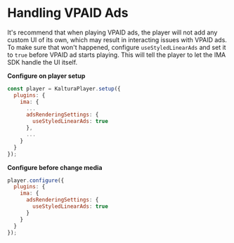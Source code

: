 # Handling VPAID Ads

It's recommend that when playing VPAID ads, the player will not add any custom UI of its own, which may result in interacting issues with VPAID ads.
<br>To make sure that won't happened, configure `useStyledLinearAds` and set it to `true` before VPAID ad starts playing. This will tell the player to let the IMA SDK handle the UI itself.

**Configure on player setup**

```js
const player = KalturaPlayer.setup({
  plugins: {
    ima: {
      ...
      adsRenderingSettings: {
        useStyledLinearAds: true
      },
      ...
    }
  }
});
```

**Configure before change media**

```js
player.configure({
  plugins: {
    ima: {
      adsRenderingSettings: {
        useStyledLinearAds: true
      }
    }
  }
});
```
